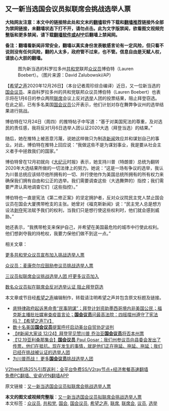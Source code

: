  <h2>又一新当选国会议员拟联席会挑战选举人票</h2> <p class="notice"><b>大陆网友注意：本文中的链接除此处和文末的<a href="https://github.com/bannedbook/fanqiang" >翻墙</a>软件下载和<a href="https://github.com/killgcd/justmysocks/blob/master/README.md">翻墙推荐</a>链接外全部为禁网链接，未翻墙状态下打不开，请勿点击。此为文字版禁闻，欲看图文视频完整版和更多禁闻，请下载<a href="https://github.com/bannedbook/fanqiang">翻墙软件或APP</a>后翻墙上禁闻网。</p><p>备注：翻墙看新闻非常安全，翻墙以真实身份发表敏感言论有一定风险，但只看不说则没有任何风险，翻的人太多，政府管不过来，也不管。信息自由是天赋人权，请放心大胆的翻墙。</b></p>  <div class="entry"> <figure><figcaption>图为新当选的科罗拉多州<a href="https://www.bannedbook.org/bnews/tag/%e5%85%b1%e5%92%8c%e5%85%9a/" class="st_tag internal_tag" rel="tag" title="标签 共和党 下的日志">共和党</a>联邦<a href="https://www.bannedbook.org/bnews/tag/%E4%BC%97%E8%AE%AE%E5%91%98/" class="st_tag internal_tag" rel="tag" title="标签 众议员 下的日志">众议员</a>博伯特（Lauren Boebert）。（图片来源：David Zalubowski/AP）</figcaption></figure> <p>【<span class='wp_keywordlink_affiliate'><a href="https://www.soundofhope.org" title="希望之声" target="_blank">希望之声</a></span>2020年12月26日】（本台记者周珍综合编译）近日，又一位新当选的<a href="https://www.bannedbook.org/bnews/tag/%e5%9b%bd%e4%bc%9a/" class="st_tag internal_tag" rel="tag" title="标签 国会 下的日志">国会</a><a href="https://www.bannedbook.org/bnews/tag/%e8%ae%ae%e5%91%98/" class="st_tag internal_tag" rel="tag" title="标签 议员 下的日志">议员</a>、来自科罗拉多州的共和党联邦众议员博伯特（Lauren Boebert）也表示将在1月6日的参众两院<a href="https://www.bannedbook.org/bnews/tag/%E8%81%94%E5%B8%AD/" class="st_tag internal_tag" rel="tag" title="标签 联席 下的日志">联席</a>会议上反对<a href="https://www.bannedbook.org/bnews/tag/%e9%80%89%e4%b8%be/" class="st_tag internal_tag" rel="tag" title="标签 选举 下的日志">选举</a>人团的投票结果，阻止拜登窃选。在此之前，已有多名美国<a href="https://www.bannedbook.org/bnews/tag/%e5%9b%bd%e4%bc%9a%e8%ae%ae%e5%91%98/" class="st_tag internal_tag" rel="tag" title="标签 国会议员 下的日志">国会议员</a>公开表示，他们计划对存在舞弊争议州的选举结果进行挑战。</p> <p>博伯特在12月24日（周四）的推特帖子中写道：“基于对美国宪法的尊重，及对选民的责任感，我将反对1月6日选举人团认证2020大选（拜登当选）的结果。”</p> <p>随后，她在推特上被恶意污蔑，说她这样做只为制造<span class='wp_keywordlink_affiliate'><a href="https://www.bannedbook.org/" title="新闻">新闻</a></span>效应并和谋划自己的事业。对此，博伯特在推特上回应说：“我做这些不是为谋划事业，我是要从社会主义者手中拯救我们的国家。”</p> <p>博伯特曾在12月初就向《<span class='wp_keywordlink_affiliate'><a href="http://www.epochtimes.com/" title="大纪元" target="_blank">大纪元</a></span>时报》表示，她支持川普（特朗普）总统为翻转2020年大选结果所做的一切法律上的努力。她说：“这是一场有争议的选举，我认为川普总统应该倾尽他所拥有的一切、并行使他作为美国总统所拥有的所有权力来确保我们拥有自由和公正的选举。我们需要调查这些（大选舞弊的）指控；我们需要严肃认真地调查它们（这些指控）。”</p>  <p>博伯特也一直是宪法《第二修正案》的坚定拥护者，反对众议院民主党人禁止国会议员在国会大厦携带枪支的主张。她曾对《福克斯新闻》说：“民主党人总是想方设法<span class='wp_keywordlink'><a href="https://www.bannedbook.org/forum2/topic21.html" title="《剥夺》 黄建民 著" target="_blank">剥夺</a></span>宪法赋予我们的权利，当我们只是想行使这些权利时，他们就会感到威胁。”</p> <p>她还表示，“我携带枪支来保护自己，并希望在美国最危险的城市中行使此权利。他们想剥夺我的持枪权，我要力保他们做不到这一点。”</p> <p>相关文章：</p> <p><a href="https://www.soundofhope.org/post/456406">更多共和党众议员宣布加入挑战选举人票</a></p>  <p><a href="https://www.soundofhope.org/post/456649">众议员：麦康奈尔应鼓励参议员挑战选举人票</a></p> <p><a href="https://www.soundofhope.org/post/450235">三议员拟联席会议挑战选举人团 吁更多议员加入</a></p> <p><a href="https://www.soundofhope.org/post/450235">数名众议员拟在联席会反对选举认证 阻止拜登窃选</a></p> <p>本文章或节目经<a href="https://www.bannedbook.org/bnews/tag/%e5%b8%8c%e6%9c%9b%e4%b9%8b%e5%a3%b0/" class="st_tag internal_tag" rel="tag" title="标签 希望之声 下的日志">希望之声</a>编辑制作，转载请注明希望之声并包含原文标题及链接。</p>  <ul class='op-related-articles' title='相关阅读'> <li><a href='https://www.bannedbook.org/bnews/cbnews/20201225/1454914.html' target='_blank'>底特律政府起诉黑命贵“民事阴谋”；拜登计划资助墨西哥境内非美国公民；福克斯主播批社媒审查疫苗言论；<b>国会议员</b>问最高法院：四摇摆州遵守了宪法吗？【希望之声TV】</a></li> <li><a href='https://www.bannedbook.org/bnews/headline/20201224/1454355.html' target='_blank'>数十名美国<b>国会议员</b>提案呼吁启动美台自贸协定谈判</a></li> <li><a href='https://www.bannedbook.org/bnews/bannedvideo/20201224/1454319.html' target='_blank'>【#新闻大家谈 12/24】拜登罕见赞川普 乔治亚<b>国会议员</b>将否本州票</a></li> <li><a href='https://www.bannedbook.org/bnews/bannedvideo/20201224/1453992.html' target='_blank'>【12.19亚利桑那集会】<b>国会议员</b> Paul Gosar：我们州参议员向县委会发出了传票，他们在抵抗。现在发生的事情，就是他们正在拖延、拖延、拖延；我们已经在挑战被认证的选举人团</a></li> <li><a href='https://www.bannedbook.org/bnews/comments/20201224/1453878.html' target='_blank'>为川普而战！ 更多<b>国会议员</b>挑战选举人团</a></li> </ul> <p class="texttj"> <a href="https://github.com/bannedbook/fanqiang/wiki/V2ray%E6%9C%BA%E5%9C%BA" target="_blank">V2free机场25%引荐返利：全平台免费SS/V2ray节点+经济套餐高速翻墙</a><br/> <a href="https://github.com/bannedbook/fanqiang/wiki/%E7%A6%81%E9%97%BB%E7%BD%91%E5%AE%89%E5%8D%93%E7%BF%BB%E5%A2%99%E6%96%B0%E9%97%BBAPP" target="_blank">免费PC翻墙、安卓VPN翻墙APP</a></p><p>原文链接：<a class="src_link"  href="https://www.soundofhope.org/post/457498" target="_blank">又一新当选国会议员拟联席会挑战选举人票</a></p><a name='sharetosocial'></a>       <div><b>本文的图文或视频完整版</b>：<a href='https://www.bannedbook.org/bnews/comments/20201227/1455612.html'>又一新当选国会议员拟联席会挑战选举人票</a></div>  </div><!--END ENTRY--> <div class="postfooter"> <div>本文标签：<a href="https://www.bannedbook.org/bnews/tag/%E4%BC%97%E8%AE%AE%E5%91%98/" rel="tag">众议员</a>, <a href="https://www.bannedbook.org/bnews/tag/%e5%85%b1%e5%92%8c%e5%85%9a/" rel="tag">共和党</a>, <a href="https://www.bannedbook.org/bnews/tag/%e5%9b%bd%e4%bc%9a/" rel="tag">国会</a>, <a href="https://www.bannedbook.org/bnews/tag/%e5%9b%bd%e4%bc%9a%e8%ae%ae%e5%91%98/" rel="tag">国会议员</a>, <a href="https://www.bannedbook.org/bnews/tag/%e5%b8%8c%e6%9c%9b%e4%b9%8b%e5%a3%b0/" rel="tag">希望之声</a>, <a href="https://www.bannedbook.org/bnews/tag/%E8%81%94%E5%B8%AD/" rel="tag">联席</a>, <a href="https://www.bannedbook.org/bnews/tag/%E8%81%94%E5%B8%AD%E4%BC%9A/" rel="tag">联席会</a>, <a href="https://www.bannedbook.org/bnews/tag/%e8%ae%ae%e5%91%98/" rel="tag">议员</a>, <a href="https://www.bannedbook.org/bnews/tag/%e9%80%89%e4%b8%be/" rel="tag">选举</a></div>  </div><!--END POSTFOOTER--> 